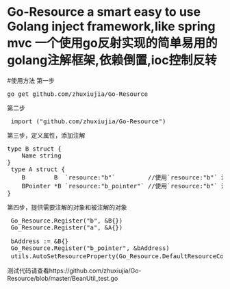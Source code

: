 # Go-Resource a smart easy to use Golang inject  framework,like spring mvc 一个使用go反射实现的简单易用的golang注解框架,依赖倒置,ioc控制反转
#使用方法
第一步
<pre>
go get github.com/zhuxiujia/Go-Resource
</pre>
第二步
<pre>
 import ("github.com/zhuxiujia/Go-Resource")
</pre>
第三步，定义属性，添加注解
<pre>
type B struct {
	Name string
}
 type A struct {
	B        B  `resource:"b"`         //使用`resource:"b"` 注解注入对象 Annotated injection object
	BPointer *B `resource:"b_pointer"` //使用`resource:"b"` 注解注入指针对象
}
</pre>
第四步，提供需要注解的对象和被注解的对象
<pre>
 Go_Resource.Register("b", &B{})
 Go_Resource.Register("a", &A{})
 
 bAddress := &B{}
 Go_Resource.Register("b_pointer", &bAddress)
 utils.AutoSetResourceProperty(Go_Resource.DefaultResourceContext,true)//自动设置属性为注解对象
</pre>
测试代码请查看https://github.com/zhuxiujia/Go-Resource/blob/master/BeanUtil_test.go
